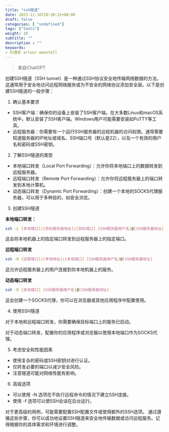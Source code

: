 ```yaml
---
title: "ssh隧道"
date: 2023-11-16T20:20:22+08:00
draft: false
categories: [ "undefined"]
tags: ["tools"]
weight: 10
subtitle: ""
description : ""
keywords:
- 刘港欢 arloor moontell
---
```


> 来自ChatGPT

创建SSH隧道（SSH tunnel）是一种通过SSH协议安全地传输网络数据的方法。这通常用于安全地访问远程网络服务或为不安全的网络协议添加安全层。以下是创建SSH隧道的一般步骤：

1. 确认基本要求

- SSH客户端：确保你的设备上安装了SSH客户端。在大多数Linux和macOS系统中，默认安装了SSH客户端。Windows用户可能需要安装如PuTTY等工具。
- 远程服务器：你需要有一个运行SSH服务器的远程机器的访问权限。通常需要知道服务器的IP地址或域名、SSH端口号（默认是22），以及一个有效的用户名和密码或SSH密钥。

2. 了解SSH隧道的类型

- 本地端口转发（Local Port Forwarding）：允许你将本地端口上的数据转发到远程服务器。
- 远程端口转发（Remote Port Forwarding）：允许你将远程服务器上的端口转发到本地计算机。
- 动态端口转发（Dynamic Port Forwarding）：创建一个本地的SOCKS代理服务器，可以用于多种目的，如安全浏览。

3. 创建SSH隧道

**本地端口转发：**

```bash
ssh -L [本地端口]:[目标服务器地址]:[目标端口] [SSH服务器用户名]@[SSH服务器地址]
```

这会将本地机器上的指定端口转发到远程服务器上的指定端口。

**远程端口转发**

```bash
ssh -R [远程端口]:[本地地址]:[本地端口] [SSH服务器用户名]@[SSH服务器地址]
```

这允许远程服务器上的用户连接到你本地机器上的服务。

**动态端口转发**

```bash
ssh -D [本地端口] [SSH服务器用户名]@[SSH服务器地址]
```

这会创建一个SOCKS代理，你可以在浏览器或其他应用程序中配置使用。

4. 使用SSH隧道

对于本地和远程端口转发，你需要确保目标端口上的服务已启动。

对于动态端口转发，配置你的应用程序或浏览器以使用本地端口作为SOCKS代理。

5. 考虑安全和性能因素

- 使用复杂的密码或SSH密钥对进行认证。
- 仅转发必要的端口以减少安全风险。
- 注意隧道可能对网络性能有影响。

6. 高级选项

- 可以使用 -N 选项在不执行远程命令的情况下建立SSH连接。
- 使用 -f 选项可以使SSH会话在后台运行。

对于更高级的用例，可能需要配置SSH配置文件或使用额外的SSH选项。
通过遵循这些步骤，你可以成功地设置SSH隧道来安全地传输数据或访问远程服务。记得根据你的具体需求和环境进行调整。